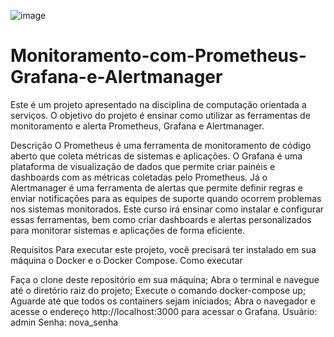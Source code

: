![image](https://github.com/user-attachments/assets/25dd929c-6f86-49b9-aec5-c22084ffb708)


# Monitoramento-com-Prometheus-Grafana-e-Alertmanager

Este é um projeto apresentado na disciplina de computação orientada a serviços. O objetivo do projeto é ensinar como utilizar as ferramentas de monitoramento e alerta Prometheus, Grafana e Alertmanager.

Descrição
O Prometheus é uma ferramenta de monitoramento de código aberto que coleta métricas de sistemas e aplicações.
O Grafana é uma plataforma de visualização de dados que permite criar painéis e dashboards com as métricas coletadas pelo Prometheus.
Já o Alertmanager é uma ferramenta de alertas que permite definir regras e enviar notificações para as equipes de suporte quando ocorrem problemas nos sistemas monitorados.
Este curso irá ensinar como instalar e configurar essas ferramentas, bem como criar dashboards e alertas personalizados para monitorar sistemas e aplicações de forma eficiente.

Requisitos
Para executar este projeto, você precisará ter instalado em sua máquina o Docker e o Docker Compose. Como executar

Faça o clone deste repositório em sua máquina;
Abra o terminal e navegue até o diretório raiz do projeto;
Execute o comando docker-compose up;
Aguarde até que todos os containers sejam iniciados;
Abra o navegador e acesse o endereço http://localhost:3000 para acessar o Grafana.
Usuário: admin
Senha: nova_senha
